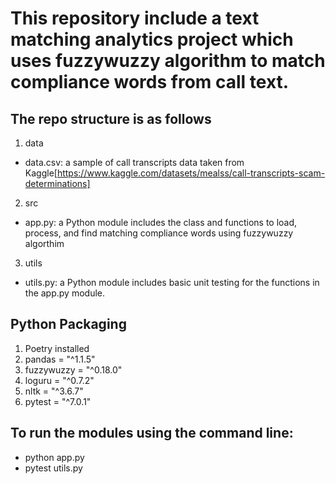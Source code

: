 # This repository include a text matching analytics project which uses fuzzywuzzy algorithm to match compliance words from call text.

## The repo structure is as follows

1) data
- data.csv: a sample of call transcripts data taken from Kaggle[https://www.kaggle.com/datasets/mealss/call-transcripts-scam-determinations]

2) src
- app.py: a Python module includes the class and functions to load, process, and find matching compliance words using fuzzywuzzy algorthim

3) utils
- utils.py: a Python module includes basic unit testing for the functions in the app.py module.

## Python Packaging
1) Poetry installed
2) pandas = "^1.1.5"
3) fuzzywuzzy = "^0.18.0"
4) loguru = "^0.7.2"
5) nltk = "^3.6.7"
6) pytest = "^7.0.1"

## To run the modules using the command line:
- python app.py
- pytest utils.py



